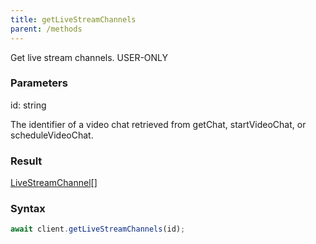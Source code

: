 ```yaml
---
title: getLiveStreamChannels
parent: /methods
---
```


Get live stream channels.<span class="select-none"> <span class="inline-flex w-fit items-center"><span class="w-fit bg-dbt px-1.5 rounded-md select-none text-fgt text-[10px]">USER-ONLY</span></span> </span>

### Parameters 

<div class="flex flex-col gap-3"><div><div class="font-mono" id="p_id" data-anchor><span class="font-bold">id</span><span class="opacity-50">:</span> <span>string</span></div><div class="pl-3"><div class="no-margin">

The identifier of a video chat retrieved from getChat, startVideoChat, or scheduleVideoChat.

</div></div></div></div>

### Result 

<div class="font-mono"><a href="/types/livestreamchannel"  >LiveStreamChannel</a><span class="opacity-50">[]</span></div>

### Syntax

```ts
await client.getLiveStreamChannels(id);
```



